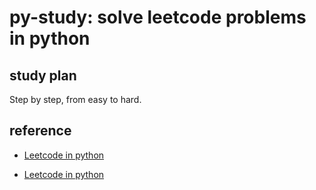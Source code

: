 # py-study: solve leetcode problems in python

## study plan

Step by step, from easy to hard.

## reference

* [Leetcode in python](https://github.com/YuriSpiridonov/LeetCode)

* [Leetcode in python](https://github.com/Garvit244/Leetcode)


